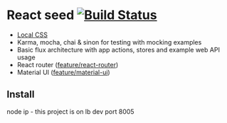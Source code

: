 # React seed [![Build Status](https://travis-ci.org/badsyntax/react-seed.svg?branch=master)](https://travis-ci.org/badsyntax/react-seed)


* [Local CSS](https://github.com/webpack/css-loader#local-scope)
* Karma, mocha, chai & sinon for testing with mocking examples
* Basic flux architecture with app actions, stores and example web API usage
* React router ([feature/react-router](https://github.com/badsyntax/react-seed/tree/feature/react-router))
* Material UI ([feature/material-ui](https://github.com/badsyntax/react-seed/tree/feature/material-ui))

## Install

node ip - this project is on lb
dev port 8005




